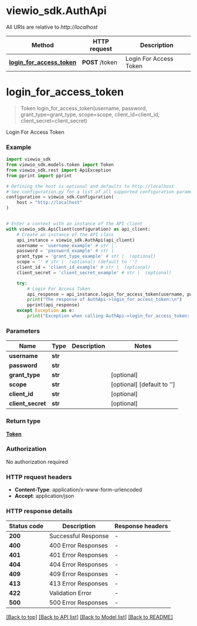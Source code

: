 # viewio_sdk.AuthApi

All URIs are relative to *http://localhost*

Method | HTTP request | Description
------------- | ------------- | -------------
[**login_for_access_token**](AuthApi.md#login_for_access_token) | **POST** /token | Login For Access Token


# **login_for_access_token**
> Token login_for_access_token(username, password, grant_type=grant_type, scope=scope, client_id=client_id, client_secret=client_secret)

Login For Access Token

### Example


```python
import viewio_sdk
from viewio_sdk.models.token import Token
from viewio_sdk.rest import ApiException
from pprint import pprint

# Defining the host is optional and defaults to http://localhost
# See configuration.py for a list of all supported configuration parameters.
configuration = viewio_sdk.Configuration(
    host = "http://localhost"
)


# Enter a context with an instance of the API client
with viewio_sdk.ApiClient(configuration) as api_client:
    # Create an instance of the API class
    api_instance = viewio_sdk.AuthApi(api_client)
    username = 'username_example' # str |
    password = 'password_example' # str |
    grant_type = 'grant_type_example' # str |  (optional)
    scope = '' # str |  (optional) (default to '')
    client_id = 'client_id_example' # str |  (optional)
    client_secret = 'client_secret_example' # str |  (optional)

    try:
        # Login For Access Token
        api_response = api_instance.login_for_access_token(username, password, grant_type=grant_type, scope=scope, client_id=client_id, client_secret=client_secret)
        print("The response of AuthApi->login_for_access_token:\n")
        pprint(api_response)
    except Exception as e:
        print("Exception when calling AuthApi->login_for_access_token: %s\n" % e)
```



### Parameters


Name | Type | Description  | Notes
------------- | ------------- | ------------- | -------------
 **username** | **str**|  |
 **password** | **str**|  |
 **grant_type** | **str**|  | [optional]
 **scope** | **str**|  | [optional] [default to &#39;&#39;]
 **client_id** | **str**|  | [optional]
 **client_secret** | **str**|  | [optional]

### Return type

[**Token**](Token.md)

### Authorization

No authorization required

### HTTP request headers

 - **Content-Type**: application/x-www-form-urlencoded
 - **Accept**: application/json

### HTTP response details

| Status code | Description | Response headers |
|-------------|-------------|------------------|
**200** | Successful Response |  -  |
**400** | 400 Error Responses |  -  |
**401** | 401 Error Responses |  -  |
**404** | 404 Error Responses |  -  |
**409** | 409 Error Responses |  -  |
**413** | 413 Error Responses |  -  |
**422** | Validation Error |  -  |
**500** | 500 Error Responses |  -  |

[[Back to top]](#) [[Back to API list]](../README.md#documentation-for-api-endpoints) [[Back to Model list]](../README.md#documentation-for-models) [[Back to README]](../README.md)
